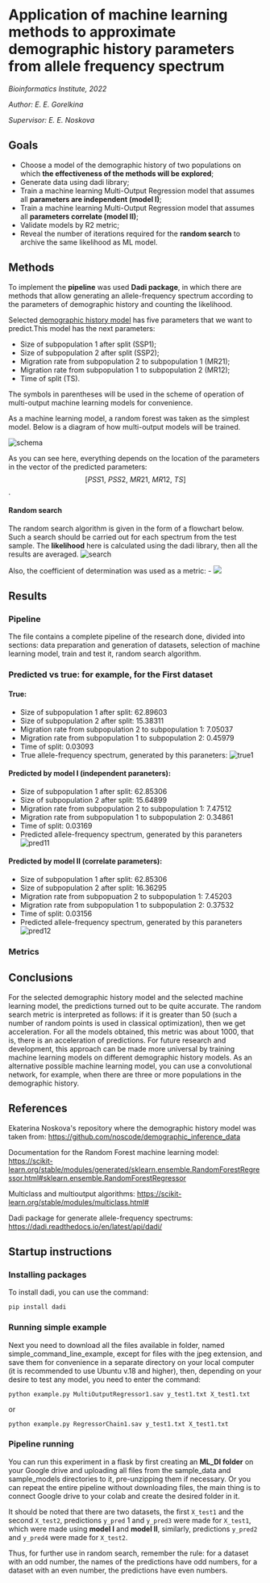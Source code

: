 # Application of machine learning methods to approximate demographic history parameters from allele frequency spectrum

*Bioinformatics Institute, 2022*

*Author: E. E. Gorelkina*

*Supervisor: E. E. Noskova*

## Goals
- Сhoose a model of the demographic history of two populations on which **the effectiveness of the methods will be explored**;
- Generate data using dadi library;
- Train a machine learning Multi-Output Regression model that assumes all **parameters are independent (model I)**;
- Train a machine learning Multi-Output Regression model that assumes all **parameters correlate (model II)**;
- Validate models by R2 metric;
- Reveal the number of iterations required for the **random search** to archive the same likelihood as ML model.

## Methods
To implement the **pipeline** was used **Dadi package**, in which there are methods that allow generating an allele-frequency spectrum according to the parameters of demographic history and counting the likelihood. 

Selected [demographic history model](https://github.com/noscode/demographic_inference_data/tree/master/2_DivMig_5_Sim) has five parameters that we want to predict.This model has the next parameters:
- Size of subpopulation 1 after split (SSP1);
- Size of subpopulation 2 after split (SSP2);
- Migration rate from subpopulation 2 to subpopulation 1 (MR21);
- Migration rate from subpopulation 1 to subpopulation 2 (MR12);
- Time of split (TS).

The symbols in parentheses will be used in the scheme of operation of multi-output machine learning models for convenience.

As a machine learning model, a random forest was taken as the simplest model. Below is a diagram of how multi-output models will be trained. 

![schema](ml_schemas.png)

As you can see here, everything depends on the location of the parameters in the vector of the predicted parameters: $$[PSS1, \ PSS2, \ MR21, \ MR12,  \ TS]$$.
#### Random search 
The random search algorithm is given in the form of a flowchart below. Such a search should be carried out for each spectrum from the test sample. The **likelihood** here is calculated using the dadi library, then all the results are averaged.
![search](random_search.png)

Also, the coefficient of determination was used as a metric: - <img src="https://latex.codecogs.com/gif.latex?O_t=\text { $R^{2}=1-{\frac{{\hat{\sigma }}^{2}}{{\hat{\sigma }}_{y}^{2}}}=1-{\frac{SS_{res}/n}{SS_{tot}/n}}=1-{\frac{SS_{res}}{SS_{tot}}}$ } t " />

## Results
### Pipeline
The file contains a complete pipeline of the research done, divided into sections: data preparation and generation of datasets, selection of machine learning model, train and test it, random search algorithm.

### Predicted vs true: for example, for the First dataset
#### True: 
- Size of subpopulation 1 after split: 62.89603
- Size of subpopulation 2 after split: 15.38311
- Migration rate from subpopulation 2 to subpopulation 1: 7.05037
- Migration rate from subpopulation 1 to subpopulation 2: 0.45979
- Time of split: 0.03093
- True allele-frequency spectrum, generated by this paraneters:
![true1](/spectrums/true1.png)

#### Predicted by model I (independent paraneters):  
- Size of subpopulation 1 after split: 62.85306
- Size of subpopulation 2 after split: 15.64899
- Migration rate from subpopulation 2 to subpopulation 1: 7.47512
- Migration rate from subpopulation 1 to subpopulation 2: 0.34861
- Time of split: 0.03169
- Predicted allele-frequency spectrum, generated by this paraneters
![pred11](/spectrums/pred11.png)

#### Predicted by model II (correlate parameters):  
- Size of subpopulation 1 after split: 62.85306
- Size of subpopulation 2 after split: 16.36295
- Migration rate from subpopuation 2 to subpopulation 1: 7.45203
- Migration rate from subpopulation 1 to subpopulation 2: 0.37532
- Time of split: 0.03156
- Predicted allele-frequency spectrum, generated by this paraneters
![pred12](/spectrums/pred12.png)

### Metrics



## Conclusions
For the selected demographic history model and the selected machine learning model, the predictions turned out to be quite accurate.
The random search metric is interpreted as follows: if it is greater than 50 (such a number of random points is used in classical optimization), then we get acceleration. For all the models obtained, this metric was about 1000, that is, there is an acceleration of predictions.
For future research and development, this approach can be made more universal by training machine learning models on different demographic history models.
As an alternative possible machine learning model, you can use a convolutional network, for example, when there are three or more populations in the demographic history.

## References
Ekaterina Noskova's repository where the demographic history model was taken from: https://github.com/noscode/demographic_inference_data

Documentation for the Random Forest machine learning model: https://scikit-learn.org/stable/modules/generated/sklearn.ensemble.RandomForestRegressor.html#sklearn.ensemble.RandomForestRegressor

Multiclass and multioutput algorithms: https://scikit-learn.org/stable/modules/multiclass.html#

Dadi package for generate allele-frequency spectrums: https://dadi.readthedocs.io/en/latest/api/dadi/

## Startup instructions

### Installing packages

To install dadi, you can use the command:

    pip install dadi
    
### Running simple example
    
Next you need to download all the files available in folder, named simple_command_line_example, except for files with the jpeg extension, and save them for convenience in a separate directory on your local computer (it is recommended to use Ubuntu v.18 and higher), then, depending on your desire to test any model, you need to enter the command:

    python example.py MultiOutputRegressor1.sav y_test1.txt X_test1.txt 
    
or

    python example.py RegressorChain1.sav y_test1.txt X_test1.txt
    
### Pipeline running

You can run this experiment in a flask by first creating an **ML_DI folder** on your Google drive and uploading all files from the sample_data and sample_models directories to it, pre-unzipping them if necessary. Or you can repeat the entire pipeline without downloading files, the main thing is to connect Google drive to your colab and create the desired folder in it.

It should be noted that there are two datasets, the first `X_test1` and the second `X_test2`, predictions `y_pred` 1 and `y_pred3` were made for `X_test1`, which were made using **model I** and **model II**, similarly, predictions `y_pred2` and `y_pred4` were made for `X_test2`.

Thus, for further use in random search, remember the rule: for a dataset with an odd number, the names of the predictions have odd numbers, for a dataset with an even number, the predictions have even numbers.
